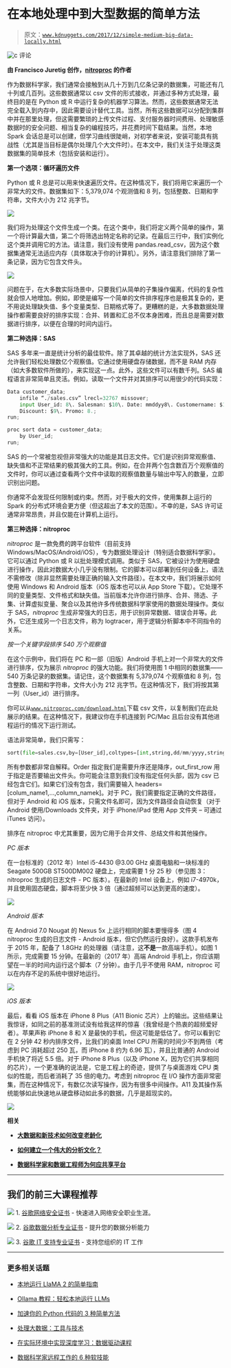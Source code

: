 # 在本地处理中到大型数据的简单方法

> 原文：[`www.kdnuggets.com/2017/12/simple-medium-big-data-locally.html`](https://www.kdnuggets.com/2017/12/simple-medium-big-data-locally.html)

![c](img/3d9c022da2d331bb56691a9617b91b90.png) 评论

**由 Francisco Juretig 创作，[nitroproc](https://www.nitroproc.com) 的作者**

作为数据科学家，我们通常会接触到从几十万到几亿条记录的数据集，可能还有几十列或几百列。这些数据通常以 csv 文件的形式接收，并通过多种方式处理，最终目的是在 Python 或 R 中运行复杂的机器学习算法。然而，这些数据通常无法完全载入到内存中，因此需要设计替代工具。当然，所有这些数据可以分配到集群中并在那里处理，但这需要繁琐的上传文件过程、支付服务器时间费用、处理敏感数据时的安全问题、相当复杂的编程技巧，并花费时间下载结果。当然，本地 Spark 会话总是可以创建，但学习曲线很陡峭，对初学者来说，安装可能具有挑战性（尤其是当目标是偶尔处理几个大文件时）。在本文中，我们关注于处理这类数据集的简单技术（包括安装和运行）。

**第一个选项：循环遍历文件**

Python 或 R 总是可以用来快速遍历文件。在这种情况下，我们将用它来遍历一个非常大的文件。数据集如下：5,379,074 个观测值和 8 列，包括整数、日期和字符串，文件大小为 212 兆字节。

![](img/390332cac746a67b57f33863b31133b9.png)

我们将为处理这个文件生成一个类。在这个类中，我们将定义两个简单的操作，第一个将计算最大值，第二个将筛选出特定名称的记录。在最后三行中，我们实例化这个类并调用它的方法。请注意，我们没有使用 pandas.read_csv，因为这个数据集通常无法适应内存（具体取决于你的计算机）。另外，请注意我们排除了第一条记录，因为它包含文件头。

![](img/66152942dab10647e87649f8206a8d19.png)

问题在于，在大多数实际场景中，只要我们从简单的子集操作偏离，代码的复杂性就会惊人地增加。例如，即使是编写一个简单的文件排序程序也是极其复杂的，更不用说处理缺失值、多个变量类型、日期格式等了。更糟糕的是，大多数数据处理操作都需要良好的排序实现：合并、转置和汇总不仅本身困难，而且总是需要对数据进行排序，以便在合理的时间内运行。

**第二种选择：SAS**

SAS 多年来一直是统计分析的最佳软件。除了其卓越的统计方法实现外，SAS 还允许我们轻松处理数亿个观察值。它通过使用硬盘存储数据，而不是 RAM 内存（如大多数软件所做的），来实现这一点。此外，这些文件可以有数千列。SAS 编程语言非常简单且灵活。例如，读取一个文件并对其排序可以用很少的代码实现：

```py
Data customer_data;
    infile “./sales.csv” lrecl=32767 missover;
    input User_id: 8\. Salesman: $10\. Date: mmddyy8\. Customername: $10\. City:$3\. Country: $6\. 
    Discount: $9\. Promo: 8.;
run;

proc sort data = customer_data;
    by User_id;
run;

```

SAS 的一个常被忽视但非常强大的功能是其日志文件。它们是识别异常观察值、缺失值和不正常结果的极其强大的工具。例如，在合并两个包含数百万个观察值的文件时，你可以通过查看两个文件中读取的观察值数量与输出中写入的数量，立即识别出问题。

你通常不会发现任何限制或约束。然而，对于极大的文件，使用集群上运行的 Spark 的分布式环境会更方便（但这超出了本文的范围）。不幸的是，SAS 许可证通常非常昂贵，并且仅能在计算机上运行。

**第三种选择：nitroproc**

*nitroproc* 是一款免费的跨平台软件（目前支持 Windows/MacOS/Android/iOS），专为数据处理设计（特别适合数据科学家）。它可以通过 Python 或 R 以批处理模式调用。类似于 SAS，它被设计为使用硬盘进行操作，因此对数据大小几乎没有限制。它的脚本可以部署到任何设备上，语法不需修改（除非显然需要处理正确的输入文件路径）。在本文中，我们将展示如何使用 Windows 和 Android 版本（iOS 版本也可以从 App Store 下载）。它处理不同的变量类型、文件格式和缺失值。当前版本允许你进行排序、合并、筛选、子集、计算虚拟变量、聚合以及其他许多传统数据科学家使用的数据处理操作。类似于 SAS，*nitroproc* 生成非常强大的日志，用于识别异常数据、错误合并等。此外，它还生成另一个日志文件，称为 logtracer，用于逻辑分析脚本中不同指令的关系。

*按一个关键字段排序 540 万个观察值*

在这个示例中，我们将在 PC 和一部（旧版）Android 手机上对一个非常大的文件进行排序，仅为展示 *nitroproc* 的强大功能。我们将使用图 1 中相同的数据集——540 万条记录的数据集。请记住，这个数据集有 5,379,074 个观察值和 8 列，包含整数、日期和字符串，文件大小为 212 兆字节。在这种情况下，我们将按其第一列（User_id）进行排序。

你可以从[`www.nitroproc.com/download.html`](https://www.nitroproc.com/download.html)下载 csv 文件，以复制我们在此处展示的结果。在这种情况下，我建议你在手机连接到 PC/Mac 且后台没有其他进程运行的情况下运行测试。

语法非常简单，我们只需写：

```py
sort(file=sales.csv,by=[User_id],coltypes=[int,string,dd/mm/yyyy,string,string,string,int,int], order=[asc], outname = result.csv, out_first_row = true)

```

所有参数都非常自解释。Order 指定我们是需要升序还是降序，out_first_row 用于指定是否要输出文件头。你可能会注意到我们没有指定任何头部，因为 csv 已经包含它们。如果它们没有包含，我们需要输入 headers=[colum_name1,…,column_namek]。对于 PC，我们需要指定正确的文件路径，但对于 Android 和 iOS 版本，只需文件名即可，因为文件路径会自动恢复（对于 Android 使用/Downloads 文件夹，对于 iPhone/iPad 使用 App 文件夹 – 可通过 iTunes 访问）。

排序在 nitroproc 中尤其重要，因为它用于合并文件、总结文件和其他操作。

*PC 版本*

在一台标准的（2012 年）Intel i5-4430 @3.00 GHz 桌面电脑和一块标准的 Seagate 500GB ST500DM002 硬盘上，完成需要 1 分 25 秒（参见图 3：nitroproc 生成的日志文件 - PC 版本）。在最新的 Intel 设备上，例如 i7-4970k，并且使用固态硬盘，脚本将至少快 3 倍（通过超频可以达到更高的速度）。

![](img/8f897cff1f6ac9825bb3d25d3b34bb2e.png)

*Android 版本*

在 Android 7.0 Nougat 的 Nexus 5x 上运行相同的脚本要慢得多（图 4 nitroproc 生成的日志文件 - Android 版本，但它仍然运行良好）。这款手机发布于 2015 年，配备了 1.8GHz 的处理器（请注意，这**不是**一款高端手机）。如图 1 所示，完成需要 15 分钟。在最新的（2017 年）高端 Android 手机上，你应该期望在一半的时间内运行这个脚本（7 分钟）。由于几乎不使用 RAM，nitroproc 可以在内存不足的系统中很好地运行。

![](img/2a54d184a4337c266d08dd657ef0405d.png)

*iOS 版本*

最后，看看 iOS 版本在 iPhone 8 Plus（A11 Bionic 芯片）上的输出。这些结果让我惊讶，如同之前的基准测试没有给我这样的惊喜（我曾经是个热衷的超频爱好者）。苹果声称 iPhone 8 和 X 是最快的手机，但这可能是低估了。你可以看到它在 2 分钟 42 秒内排序文件，比我们的桌面 Intel CPU 所需的时间少不到两倍（考虑到 PC 消耗超过 250 瓦，而 iPhone 8 约为 6.96 瓦），并且比普通的 Android 手机快了将近 5.5 倍。对于 iPhone 8 Plus（以及 iPhone X，因为它们共享相同的芯片），一个更准确的说法是，它是工程上的奇迹，提供了与桌面游戏 CPU 类似的性能，而后者消耗了 35 倍的电力。考虑到 nitroproc 在 I/O 操作方面非常密集，而在这种情况下，有数亿次读写操作，因为有很多中间操作。A11 及其操作系统能够如此快速地从硬盘移动如此多的数据，几乎是超现实的。

![](img/27f05ce8f36fcf2bf39131750dfa300f.png)

**相关**

+   [**大数据和新技术如何改变老龄化**](https://www.kdnuggets.com/2017/12/big-data-changing-aging.html)

+   [**如何建立一个伟大的分析文化？**](https://www.kdnuggets.com/2017/12/jmp-build-great-analytic-culture.html)

+   [**数据科学家和数据工程师为何应共享平台**](https://www.kdnuggets.com/2017/11/cazena-data-scientists-data-engineers-should-share-platform.html)

* * *

## 我们的前三大课程推荐

![](img/0244c01ba9267c002ef39d4907e0b8fb.png) 1\. [谷歌网络安全证书](https://www.kdnuggets.com/google-cybersecurity) - 快速进入网络安全职业生涯。

![](img/e225c49c3c91745821c8c0368bf04711.png) 2\. [谷歌数据分析专业证书](https://www.kdnuggets.com/google-data-analytics) - 提升您的数据分析能力

![](img/0244c01ba9267c002ef39d4907e0b8fb.png) 3\. [谷歌 IT 支持专业证书](https://www.kdnuggets.com/google-itsupport) - 支持您组织的 IT 工作

* * *

### 更多相关话题

+   [本地运行 LlaMA 2 的简单指南](https://www.kdnuggets.com/a-simple-guide-to-running-llama-2-locally)

+   [Ollama 教程：轻松本地运行 LLMs](https://www.kdnuggets.com/ollama-tutorial-running-llms-locally-made-super-simple)

+   [加速你的 Python 代码的 3 种简单方法](https://www.kdnuggets.com/2022/10/3-simple-ways-speed-python-code.html)

+   [处理大数据：工具与技术](https://www.kdnuggets.com/working-with-big-data-tools-and-techniques)

+   [在实际环境中实现深度学习：数据驱动课程](https://www.kdnuggets.com/2022/04/corise-deep-learning-wild-data-centric-course.html)

+   [数据科学家远程工作的 6 种软技能](https://www.kdnuggets.com/2022/05/6-soft-skills-data-scientists-working-remotely.html)
